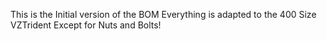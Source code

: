 This is the Initial version of the BOM Everything is adapted to the 400 Size VZTrident Except for Nuts and Bolts!

